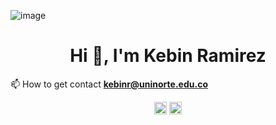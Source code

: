 ![image](https://github.com/kebinRamirez/kebinRamirez/blob/main/dino.gif)

<h1 align="center">Hi 👋, I'm Kebin Ramirez </h1>



📫 How to get contact **kebinr@uninorte.edu.co**

<p align="center">
<a href="https://twitter.com/kebinrg" target="blank"><img align="center" src="https://cdn.jsdelivr.net/npm/simple-icons@3.0.1/icons/twitter.svg" alt="kebinrg" height="20" width="20" /></a>
<a href="https://www.instagram.com/kebin_ramirez/?hl=es-la" target="blank"><img align="center" src="https://cdn.jsdelivr.net/npm/simple-icons@3.0.1/icons/instagram.svg" alt="kebin_ramirez" height="20" width="20" /></a>
</p>
